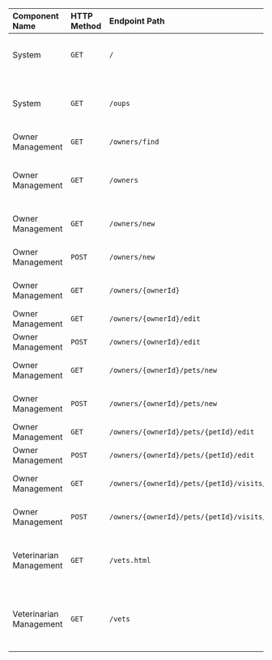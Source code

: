 | Component Name | HTTP Method | Endpoint Path | Brief Description |
| :--- | :--- | :--- | :--- |
| System | `GET` | `/` | Display the application's home/welcome page. |
| System | `GET` | `/oups` | Intentionally triggers an exception for testing error handling. |
| Owner Management | `GET` | `/owners/find` | Display owner search form. |
| Owner Management | `GET` | `/owners` | Process owner search by last name (supports pagination). |
| Owner Management | `GET` | `/owners/new` | Display new owner creation form. |
| Owner Management | `POST` | `/owners/new` | Process creation of a new owner. |
| Owner Management | `GET` | `/owners/{ownerId}` | Display details for a specific owner. |
| Owner Management | `GET` | `/owners/{ownerId}/edit` | Display owner update form. |
| Owner Management | `POST` | `/owners/{ownerId}/edit` | Process owner update. |
| Owner Management | `GET` | `/owners/{ownerId}/pets/new` | Display new pet form for an owner. |
| Owner Management | `POST` | `/owners/{ownerId}/pets/new` | Process creation of a new pet. |
| Owner Management | `GET` | `/owners/{ownerId}/pets/{petId}/edit` | Display pet update form. |
| Owner Management | `POST` | `/owners/{ownerId}/pets/{petId}/edit` | Process pet update. |
| Owner Management | `GET` | `/owners/{ownerId}/pets/{petId}/visits/new` | Display new visit form for a pet. |
| Owner Management | `POST` | `/owners/{ownerId}/pets/{petId}/visits/new` | Process creation of a new visit. |
| Veterinarian Management | `GET` | `/vets.html` | Display a paginated list of all veterinarians (HTML view). |
| Veterinarian Management | `GET` | `/vets` | Return a list of all veterinarians as JSON or XML (data endpoint). |